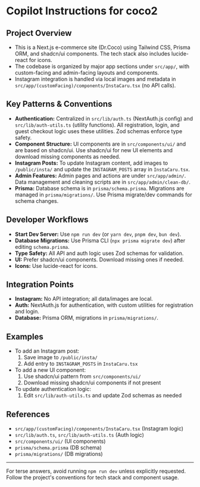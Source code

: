 # Copilot Instructions for coco2

## Project Overview
- This is a Next.js e-commerce site (Dr.Coco) using Tailwind CSS, Prisma ORM, and shadcn/ui components. The tech stack also includes lucide-react for icons.
- The codebase is organized by major app sections under `src/app/`, with custom-facing and admin-facing layouts and components.
- Instagram integration is handled via local images and metadata in `src/app/(customFacing)/components/InstaCaru.tsx` (no API calls).

## Key Patterns & Conventions
- **Authentication:** Centralized in `src/lib/auth.ts` (NextAuth.js config) and `src/lib/auth-utils.ts` (utility functions). All registration, login, and guest checkout logic uses these utilities. Zod schemas enforce type safety.
- **Component Structure:** UI components are in `src/components/ui/` and are based on shadcn/ui. Use shadcn/ui for new UI elements and download missing components as needed.
- **Instagram Posts:** To update Instagram content, add images to `/public/insta/` and update the `INSTAGRAM_POSTS` array in `InstaCaru.tsx`.
- **Admin Features:** Admin pages and actions are under `src/app/admin/`. Data management and cleaning scripts are in `src/app/admin/clean-db/`.
- **Prisma:** Database schema is in `prisma/schema.prisma`. Migrations are managed in `prisma/migrations/`. Use Prisma migrate/dev commands for schema changes.

## Developer Workflows
- **Start Dev Server:** Use `npm run dev` (or `yarn dev`, `pnpm dev`, `bun dev`).
- **Database Migrations:** Use Prisma CLI (`npx prisma migrate dev`) after editing `schema.prisma`.
- **Type Safety:** All API and auth logic uses Zod schemas for validation.
- **UI:** Prefer shadcn/ui components. Download missing ones if needed.
- **Icons:** Use lucide-react for icons.

## Integration Points
- **Instagram:** No API integration; all data/images are local.
- **Auth:** NextAuth.js for authentication, with custom utilities for registration and login.
- **Database:** Prisma ORM, migrations in `prisma/migrations/`.

## Examples
- To add an Instagram post:
  1. Save image to `/public/insta/`
  2. Add entry to `INSTAGRAM_POSTS` in `InstaCaru.tsx`
- To add a new UI component:
  1. Use shadcn/ui pattern from `src/components/ui/`
  2. Download missing shadcn/ui components if not present
- To update authentication logic:
  1. Edit `src/lib/auth-utils.ts` and update Zod schemas as needed

## References
- `src/app/(customFacing)/components/InstaCaru.tsx` (Instagram logic)
- `src/lib/auth.ts`, `src/lib/auth-utils.ts` (Auth logic)
- `src/components/ui/` (UI components)
- `prisma/schema.prisma` (DB schema)
- `prisma/migrations/` (DB migrations)

---
For terse answers, avoid running `npm run dev` unless explicitly requested. Follow the project's conventions for tech stack and component usage.
